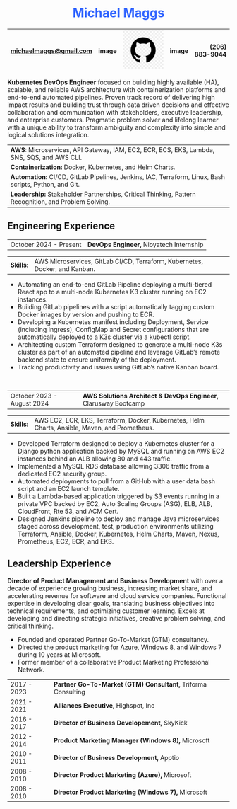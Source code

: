 <h1 style="text-align:center; padding-bottom: 0; color: #3366ff">Michael Maggs</h1>

|<michaelmaggs@gmail.com>|image|[![GitHub](./images/github_logo.png)]("https://github.com/SeattleSlough")|image|(206) 883-9044|
|:---- | --- | ---| --- | ---:|
<!--
<table style="width: 100%; padding-top: 0">
    <tr>
        <td style="text-align:left; font-size:13.5px; width: 25%; border: 0px white"><a href=mailto:michaelmaggs@gmail.com">michaelmaggs@gmail.com</a></td>
        <td style="width: 7%; border: 0px white">image</td>
        <td style="width: 7%; border: 0px white">image</td>
        <td style="width:10%; border: 0px white">image</td>
        <td style="text-align: right;font-size: 13px; width 450%; border: 0px white">(206) 883-9044</td>
    </tr>
</table style="padding-bottom: 0"> -->

**Kubernetes DevOps Engineer** focused on building highly available (HA), scalable, and reliable AWS architecture with containerization platforms and end-to-end automated pipelines.  Proven track record of delivering high impact results and building trust through data driven decisions and effective collaboration and communication with stakeholders, executive leadership, and enterprise customers.  Pragmatic problem solver and lifelong learner with a unique ability to transform ambiguity and complexity into simple and logical solutions integration.

<table>
    <tr>
        <td><b>AWS: </b>Microservices, API Gateway, IAM, EC2, ECR, ECS, EKS, Lambda, SNS, SQS, and AWS CLI.</td>
    </tr>
    <tr>
        <td><b>Containerization: </b>Docker, Kubernetes, and Helm Charts.</td>
    </tr>
        <td><b>Automation: </b>CI/CD, GitLab Pipelines, Jenkins, IAC, Terraform, Linux, Bash scripts, Python, and Git.</td>
    </tr>
    <tr>
        <td><b>Leadership: </b>Stakeholder Partnerships, Critical Thinking, Pattern Recognition, and Problem Solving.</td>
    </tr>
</table>

<h2 style="padding-top: 0">Engineering Experience</h2>
<table>
    <tr>
        <td>October 2024 - Present                </td>
        <td><b>DevOps Engineer,</b> Nioyatech Internship</td>
    </tr>
</table>
<table>
    <tr>
        <td><b>Skills:</b></td>
        <td>AWS Microservices, GitLab CI/CD, Terraform, Kubernetes, Docker, and Kanban.</td>
    </tr>
</table>

- Automating an end-to-end GitLab Pipeline deploying a multi-tiered React app to a multi-node Kubernetes K3 cluster running on EC2 instances.
- Building GitLab pipelines with a script automatically tagging custom Docker images by version and pushing to ECR.
- Developing a Kubernetes manifest including Deployment, Service (including Ingress), ConfigMap and Secret configurations that are automatically deployed to a K3s cluster via a kubectl script.
- Architecting custom Terraform designed to generate a multi-node K3s cluster as part of an automated pipeline and leverage GitLab’s remote backend state to ensure uniformity of the deployment.
- Tracking productivity and issues using GitLab’s native Kanban board.
<br>
<table>
    <tr>
        <td>October 2023 - August 2024                </td>
        <td><b>AWS Solutions Architect & DevOps Engineer,</b> Clarusway Bootcamp</td>
    </tr>
</table>
<table>
    <tr>
        <td><b>Skills:</b></td>
        <td>AWS EC2, ECR, EKS, Terraform, Docker, Kubernetes, Helm Charts, Ansible, Maven, and Prometheus.</td>
    </tr>
</table>

- Developed Terraform designed to deploy a Kubernetes cluster for a Django python application backed by MySQL and running on AWS EC2 instances behind an ALB allowing 80 and 443 traffic.
- Implemented a MySQL RDS database allowing 3306 traffic from a dedicated EC2 security group.
- Automated deployments to pull from a GitHub with a user data bash script and an EC2 launch template.
- Built a Lambda-based application triggered by S3 events running in a private VPC backed by EC2, Auto Scaling Groups (ASG), ELB, ALB, CloudFront, Rte 53, and ACM Cert.
- Designed Jenkins pipeline to deploy and manage Java microservices staged across development, test, production environments utilizing Terraform, Ansible, Docker, Kubernetes, Helm Charts, Maven, Nexus, Prometheus, EC2, ECR, and EKS.

<h2 style="padding-top: 0">Leadership Experience</h2>

**Director of Product Management and Business Development** with over a decade of experience growing business, increasing market share, and accelerating revenue for software and cloud service companies.  Functional  expertise in developing clear goals, translating business objectives into technical requirements, and optimizing customer learning. Excels at developing and directing strategic initiatives, creative problem solving, and critical thinking.

- Founded and operated Partner Go-To-Market (GTM) consultancy.
- Directed the product marketing for Azure, Windows 8, and Windows 7 during 10 years at Microsoft.
- Former member of a collaborative Product Marketing Professional Network.
<table>
    <tr>
        <td>2017 - 2023</td>
        <td><b>Partner Go-To-Market (GTM) Consultant,</b> Triforma Consulting</td>
    </tr>
        <tr>
        <td>2021 - 2021</td>
        <td><b>Alliances Executive,</b> Highspot, Inc</td>
    </tr>
        <tr>
        <td>2016 - 2017</td>
        <td><b>Director of Business Developement,</b> SkyKick</td>
    </tr>
        <tr>
        <td>2012 - 2014</td>
        <td><b>Product Marketing Manager (Windows 8),</b> Microsoft</td>
    </tr>
        <tr>
        <td>2010 - 2011</td>
        <td><b>Director of Business Development,</b> Apptio</td>
    </tr>
        <tr>
        <td>2008 - 2010</td>
        <td><b>Director Product Marketing (Azure),</b> Microsoft</td>
    </tr>
    </tr>
        <tr>
        <td>2008 - 2010</td>
        <td><b>Director Product Marketing (Windows 7),</b> Microsoft</td>
    </tr>
</table>
